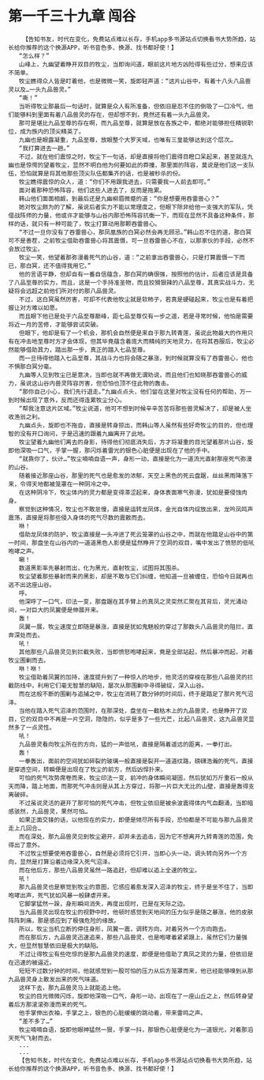 # 第一千三十九章 闯谷
        【告知书友，时代在变化，免费站点难以长存，手机app多书源站点切换看书大势所趋，站长给你推荐的这个换源APP，听书音色多、换源、找书都好使！】
       “怎么样？”
       山峰上，九幽望着睁开双目的牧尘，当即询问道，眼前这片地方凶险得有些过分，想来应该不简单。
       牧尘瞧得众人皆是盯着他，也是微微一笑，旋即轻声道：“这片山谷中，有着十八头八品兽灵以及…一头九品兽灵。”
       “嘶！”
       当听得牧尘那最后一句话时，就算是众人有所准备，但依旧是忍不住的倒吸了一口冷气，他们能够料到里面有着八品兽灵的存在，但却想不到，竟然还有着一头九品兽灵。
       那可是堪比九品至尊的存在啊，而九品至尊，就算是放在各族之中，都绝对能够担任精锐职位，成为族内的顶尖精英了。
       九幽也是眼露凝重，九品至尊，放眼整个大罗天域，也唯有三皇能够达到这个层次…
       “我打算进去一趟。”
       不过，就在他们震惊之时，牧尘下一句话，却是直接将他们震得目瞪口呆起来，甚至就连九幽也是惊愕的望着牧尘，显然不明白他为何要如此的莽撞，那里面的阵容，莫说是他们这一支队伍，恐怕就算是将其他那些顶尖队伍都集齐的话，也是被秒杀的份。
       牧尘瞧得震惊的众人，道：“你们不用跟我进去，只需要我一人前去即可。”
       面对着那种恐怖阵容，他们这些人进去了，反而是拖累。
       韩山他们面面相觑，到最后还是九幽柳眉微蹙的道：“你是想要用吞雷兽心？”
       她对牧尘颇为的了解，虽说后者实力不能以常理度之，但眼下除非给他一支强大的军队，凭借战阵师的力量，他或许才能够与山谷内那恐怖阵容抗衡一下，而现在显然不具备这种条件，那样的话，就只有一种可能了，牧尘打算动用那颗吞雷兽心。
       “不过一旦你没有了吞雷兽心，那凤凰族的白冥必然会再无顾忌。”韩山忍不住的道，那白冥可不是善茬，之前牧尘借助吞雷兽心将其震慑，可一旦吞雷兽心不在，以那家伙的手段，必然不会放过牧尘。
       牧尘一笑，他望着那弥漫着死气的山谷，道：“之前拿出吞雷兽心，只是打算震慑一下而已，那白冥，还不值得我用它。”
       他的言语平静，但却自有一番自信蕴含，那白冥的确很强，按照他的估计，后者应该是具备了八品至尊的实力，而且，这是一个手持准圣物，而且狡猾狠辣的八品至尊，其真实战斗力，无疑将会远超之前他们所对付的那八品兽灵。
       不过，这白冥虽然厉害，可却不代表他牧尘就是软柿子，若真是硬碰起来，牧尘也是有着把握让对方难以如愿。
       而且眼下他已是处于六品至尊巅峰，距七品至尊仅有一步之遥，若是寻常时候，他怕是需要将近一月的苦修，才能够尝试突破。
       但眼下，他却是有了一个机会，那机会自然便是来自于那九转青莲，虽说此物最大的作用只有在冲击地至尊时方才会体现，但其毕竟蕴含着庞大而精纯的天地灵力，在将其吞服后，牧尘必然能够借助其力，踏出那一步，真正的踏入七品至尊。
       而一旦待得他踏入七品至尊，其战斗力也将会随之暴涨，到时候就算没有了吞雷兽心，他也不惧那白冥分毫。
       九幽等人见到牧尘已是意决，当即也就不再做无谓劝说，而且他们也知晓那吞雷兽心的威力，虽说这山谷内兽灵阵容厉害，但恐怕也顶不住此物的轰击。
       “那你自己小心，我们先行退走。”九幽点点头，他们留在这里对牧尘没有任何的帮助，万一到时候出现了意外，反而还得连累牧尘分心。
       “帮我注意这片区域。”牧尘说道，他可不想到时候辛辛苦苦将那些兽灵解决了，却是被人坐收渔翁之利。
       九幽点头，旋即也不拖沓，直接是转身掠出，而韩山等人虽然有些好奇牧尘的目的，但也理智的没有开口询问，于是迅速的跟着九幽离开了此地。
       牧尘望着九幽他们离去的身影，待得他们彻底消失后，方才将凝重的目光望着那片山谷，旋即他深吸一口气，手掌一握，那闪烁着雷光的银色心脏便是出现在了他的手中。
       “就靠你了，伙计…”牧尘喃喃自语一声，身形一动，直接是化为一道流光直射那座死气弥漫的山谷。
       随着接近那座山谷，那里的死气也是愈发的浓郁，天空上黑色的死云盘踞，丝丝黑雨降落下来，令得天地都被笼罩在一种阴冷之中。
       在这种阴冷下，牧尘体内的灵力都是变得滞涩起来，身体表面寒气弥漫，犹如是要侵蚀肉身。
       察觉到这种情况，牧尘也不敢怠慢，直接是运转龙凤体，金光自体内绽放出来，龙吟凤鸣声震荡，直接是将那些侵入身体的死气尽数的震散而去。
       咻！
       借助龙凤体的防护，牧尘直接是一头冲进了死云笼罩的山谷之中，而就在他踏足山谷中的第一时间，那盘坐在山谷内的一道道黑色人影便是猛然睁开了空洞的双目，嘴中发出了愤怒的低吼咆哮之声。
       唰！
       数道黑影率先暴射而出，化为黑光，直射牧尘，试图将其围杀。
       牧尘望着那些暴射而来的黑影，却是不敢与它们纠缠，他知道一旦被缠住，恐怕今日就再也逃不出这座山谷。
       呼。
       他深呼了一口气，印法一变，那盘踞在其手臂上的真凤之灵突然汇聚在其背后，灵光涌动间，一对巨大的凤翼便是伸展开来。
       轰！
       凤翼一展，牧尘速度立即随是暴涨，直接是犹如鬼魅般的穿过了那数头八品兽灵的阻拦，直奔深处而去。
       吼！
       其他那些八品兽灵见到拦截失败，当即愤怒咆哮起来，竟是全部站起，然后暴冲而起，对着牧尘围剿而去。
       咻！咻！
       牧尘借助着凤翼的加持，速度提升到了一种惊人的地步，他灵活的穿梭在那些八品兽灵的拦截防线中，利用它们毫无智慧的缺陷，屡次从那围剿中寻得破绽，深入山谷。
       而在这般不断的围剿与追捕之中，牧尘在消耗了数分钟的时间后，终于是踏足了那片死气沼泽。
       当他在踏入死气沼泽的范围时，在那深处，盘坐在一截枯木上的九品兽灵，也是睁开了双目，它的双目中不再是一片空洞，隐隐的，似乎是多了一些光芒，比起八品兽灵，这九品兽灵显然多了一点灵性。
       吼！
       九品兽灵看向牧尘所在的方向，猛的一声低吼，直接是隔着遥远的距离，一拳打出。
       轰！
       一拳轰出，面前的空间犹如碎裂的玻璃一般直接是裂开一道道纹路，磅礴浩瀚的死气，直接是穿透空间，转瞬便是出现在了牧尘的前方，然后凶悍扑来。
       可怕的死气攻势席卷而来，牧尘印法一变，前冲的身体瞬间凝固，然后犹如万斤重石一般从天而降，踏上地面，而那死气冲击则是从其上方穿过，将那一片巨大无比的山壁，直接是轰得支离破碎。
       不过虽说灵活的避开了那可怕的死气冲击，但牧尘依旧是被余波震得体内气血翻涌，当即暗感骇然，九品兽灵，果然可怕…
       如果正面交锋的话，以他现在的实力，即便是倾尽所有手段，恐怕都是不可能与那九品兽灵走上几回合…
       而在深处，那九品兽灵见到牧尘避开，却并未去追击，因为它不想离开九转青莲的范围，免得出了意外。
       不过牧尘想要使用吞雷兽心，自然是必须将它引开，当即心头一动，调头转向另外一个方向，显然是打算沿着边缘深入死气沼泽。
       而在他后方，那些八品兽灵虽然一路追赶，但却难以追上全速的牧尘。
       吼！
       那九品兽灵也是察觉到牧尘的意图，它感应着愈发深入沼泽的牧尘，终于是坐不住了，当即咆哮出声，死气犹如风暴一般肆虐开来。
       它脚掌猛然一跺，身形瞬间消失，再度出现时，已是在天际之边。
       当九品兽灵出现在牧尘的视野中时，他顿时感觉到天地间的压力似乎是随之暴涨，他的皮肤阵阵刺痛，那是感应到了极强危险的缘故。
       所以，牧尘当机立断的停住身形，凤翼一震，调转方向，对着另外一个方向跑去。
       而在那后方，九品兽灵迅速追来，那些八品兽灵，也是咆哮着紧紧跟上，虽然它们力量强大，但显然智慧依旧是极大的缺陷。
       不过让得牧尘有些吃惊的是那九品兽灵的速度，即便是他借助了真凤之灵的力量，但依旧是在迅速的被逼近。
       短短不过数分钟的时间，他就感觉到一股可怕的压力从后方笼罩而来，他已经能够嗅到从那九品兽灵身上散发出来的死气味道。
       这样下去，那九品兽灵马上就能追上他。
       牧尘的目光微微闪烁，旋即他深吸一口气，身形一动，出现在了一座山丘之上，然后转身望着后方那滚滚弥漫而来的死气。
       他手掌伸出衣袖，手掌之上，银色的心脏缓缓的跳动着，带来雷鸣之声。
       “差不多了…”
       牧尘喃喃自语，旋即他眼神猛然一狠，手掌一抖，那银色心脏便是化为一道银光，对着那滔天死气飞射而去。
       ...
       ...
       【告知书友，时代在变化，免费站点难以长存，手机app多书源站点切换看书大势所趋，站长给你推荐的这个换源APP，听书音色多、换源、找书都好使！】